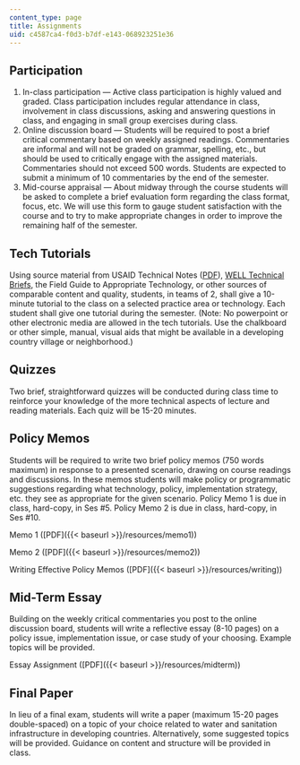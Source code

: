 ```yaml
---
content_type: page
title: Assignments
uid: c4587ca4-f0d3-b7df-e143-068923251e36
---
```


Participation
-------------

1.  In-class participation — Active class participation is highly valued and graded. Class participation includes regular attendance in class, involvement in class discussions, asking and answering questions in class, and engaging in small group exercises during class.
2.  Online discussion board — Students will be required to post a brief critical commentary based on weekly assigned readings. Commentaries are informal and will not be graded on grammar, spelling, etc., but should be used to critically engage with the assigned materials. Commentaries should not exceed 500 words. Students are expected to submit a minimum of 10 commentaries by the end of the semester.
3.  Mid-course appraisal — About midway through the course students will be asked to complete a brief evaluation form regarding the class format, focus, etc. We will use this form to gauge student satisfaction with the course and to try to make appropriate changes in order to improve the remaining half of the semester.

Tech Tutorials
--------------

Using source material from USAID Technical Notes ([PDF](http://pdf.usaid.gov/pdf_docs/pbaab555.pdf)), [WELL Technical Briefs](https://www.lboro.ac.uk/orgs/well/resources/technical-briefs/technical-briefs.htm), the Field Guide to Appropriate Technology, or other sources of comparable content and quality, students, in teams of 2, shall give a 10-minute tutorial to the class on a selected practice area or technology. Each student shall give one tutorial during the semester. (Note: No powerpoint or other electronic media are allowed in the tech tutorials. Use the chalkboard or other simple, manual, visual aids that might be available in a developing country village or neighborhood.)

Quizzes
-------

Two brief, straightforward quizzes will be conducted during class time to reinforce your knowledge of the more technical aspects of lecture and reading materials. Each quiz will be 15-20 minutes.

Policy Memos
------------

Students will be required to write two brief policy memos (750 words maximum) in response to a presented scenario, drawing on course readings and discussions. In these memos students will make policy or programmatic suggestions regarding what technology, policy, implementation strategy, etc. they see as appropriate for the given scenario. Policy Memo 1 is due in class, hard-copy, in Ses #5. Policy Memo 2 is due in class, hard-copy, in Ses #10.

Memo 1 ([PDF]({{< baseurl >}}/resources/memo1))

Memo 2 ([PDF]({{< baseurl >}}/resources/memo2))

Writing Effective Policy Memos ([PDF]({{< baseurl >}}/resources/writing))

Mid-Term Essay
--------------

Building on the weekly critical commentaries you post to the online discussion board, students will write a reflective essay (8-10 pages) on a policy issue, implementation issue, or case study of your choosing. Example topics will be provided.

Essay Assignment ([PDF]({{< baseurl >}}/resources/midterm))

Final Paper
-----------

In lieu of a final exam, students will write a paper (maximum 15-20 pages double-spaced) on a topic of your choice related to water and sanitation infrastructure in developing countries. Alternatively, some suggested topics will be provided. Guidance on content and structure will be provided in class.